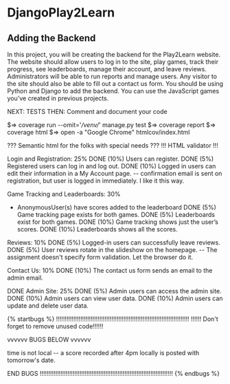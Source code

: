 # DjangoPlay2Learn
## Adding the Backend

In this project, you will be creating the backend for the Play2Learn website.
The website should allow users to log in to the site, play games, track their progress, see leaderboards, manage their account, and leave reviews.
Administrators will be able to run reports and manage users.
Any visitor to the site should also be able to fill out a contact us form.
You should be using Python and Django to add the backend.
You can use the JavaScript games you've created in previous projects.


NEXT: TESTS
THEN: Comment and document your code

$=> coverage run --omit='*/venv/*' manage.py test
$=> coverage report
$=> coverage html
$=> open -a "Google Chrome" htmlcov/index.html



??? Semantic html for the folks with special needs ???
!!! HTML validator !!!

Login and Registration: 25%
DONE (10%) Users can register.
DONE (5%) Registered users can log in and log out.
DONE (10%) Logged in users can edit their information in a My Account page.
-- confirmation email is sent on registration, but user is logged in immediately. I like it this way.

Game Tracking and Leaderboards: 30%
* AnonymousUser(s) have scores added to the leaderboard
DONE (5%) Game tracking page exists for both games.
DONE (5%) Leaderboards exist for both games.
DONE (10%) Game tracking shows just the user’s scores.
DONE (10%) Leaderboards shows all the scores.

Reviews: 10%
DONE (5%) Logged-in users can successfully leave reviews.
DONE (5%) User reviews rotate in the slideshow on the homepage.
-- The assignment doesn't specify form validation. Let the browser do it.

Contact Us: 10%
DONE (10%) The contact us form sends an email to the admin email.

DONE Admin Site: 25%
DONE (5%) Admin users can access the admin site.
DONE (10%) Admin users can view user data.
DONE (10%) Admin users can update and delete user data.


{% startbugs %}
!!!!!!!!!!!!!!!!!!!!!!!!!!!!!!!!!!!!!!!!!!!!!!!!!!!!!!!!!!!!!!!!!!!!!!!!!!!!!
!!!!!! Don't forget to remove unused code!!!!!!

vvvvvv  BUGS BELOW  vvvvvv


time is not local -- a score recorded after 4pm locally is posted with tomorrow's date.



END BUGS
!!!!!!!!!!!!!!!!!!!!!!!!!!!!!!!!!!!!!!!!!!!!!!!!!!!!!!!!!!!!!!!!!!!!!!!!!!!!!
{% endbugs %}
